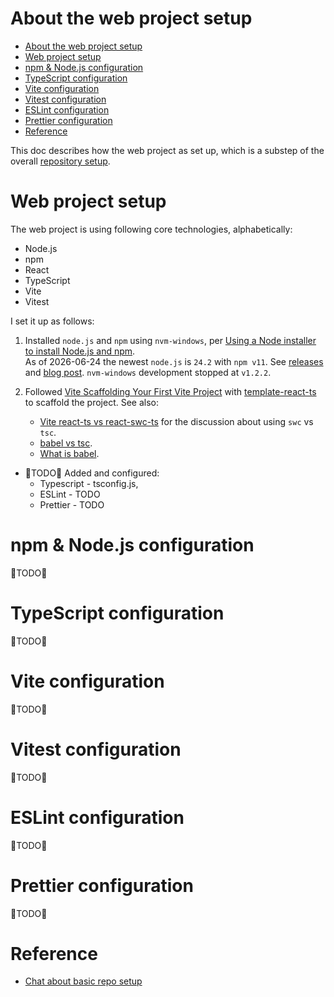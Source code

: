 
# About the web project setup

- [About the web project setup](#about-the-web-project-setup)
- [Web project setup](#web-project-setup)
- [npm \& Node.js configuration](#npm--nodejs-configuration)
- [TypeScript configuration](#typescript-configuration)
- [Vite configuration](#vite-configuration)
- [Vitest configuration](#vitest-configuration)
- [ESLint configuration](#eslint-configuration)
- [Prettier configuration](#prettier-configuration)
- [Reference](#reference)

This doc describes how the web project as set up, which is a substep of the overall [repository setup](./about_setup_repo.md).

# Web project setup

The web project is using following core technologies, alphabetically:

- Node.js
- npm
- React
- TypeScript
- Vite
- Vitest

I set it up as follows:

1. Installed `node.js` and `npm` using `nvm-windows`, per
[Using a Node installer to install Node.js and npm][npm-use-nvm].  
As of 2026-06-24 the newest `node.js` is `24.2` with `npm v11`. See [releases][node-releases] and [blog post][node-24.0-blog].
`nvm-windows` development stopped at `v1.2.2`.

2. Followed [Vite Scaffolding Your First Vite Project][vite-scaffold] with [template-react-ts] to scaffold the project.
   See also:  
   - [Vite react-ts vs react-swc-ts][soq-vite-swc] for the discussion about using `swc` vs `tsc`.
   - [babel vs tsc].
   - [What is babel].

- 🚧TODO🚧 Added and configured:
  - Typescript - tsconfig.js,
  - ESLint - TODO
  - Prettier - TODO

# npm & Node.js configuration

🚧TODO🚧

# TypeScript configuration

🚧TODO🚧

# Vite configuration

🚧TODO🚧

# Vitest configuration

🚧TODO🚧

# ESLint configuration

🚧TODO🚧

# Prettier configuration

🚧TODO🚧

# Reference

- [Chat about basic repo setup](https://chatgpt.com/c/684e85cf-dc74-8011-ae8b-18e5d8a16be4)

[npm-use-nvm]: https://docs.npmjs.com/downloading-and-installing-node-js-and-npm#using-a-node-version-manager-to-install-nodejs-and-npm
[vite-scaffold]: https://vite.dev/guide/#scaffolding-your-first-vite-project
[soq-vite-swc]: https://stackoverflow.com/questions/79111563/what-is-the-difference-of-typescript-vs-typescript-swc-when-creating-a-vite-pr
[babel vs tsc]: https://www.typescriptlang.org/docs/handbook/babel-with-typescript.html
[template-react-ts]: https://github.com/vitejs/vite/tree/main/packages/create-vite/template-react-ts
[node-24.0-blog]: https://nodejs.org/en/blog/release/v24.0.0
[node-releases]: https://nodejs.org/en/about/previous-releases
[What is babel]: https://babeljs.io/docs/
